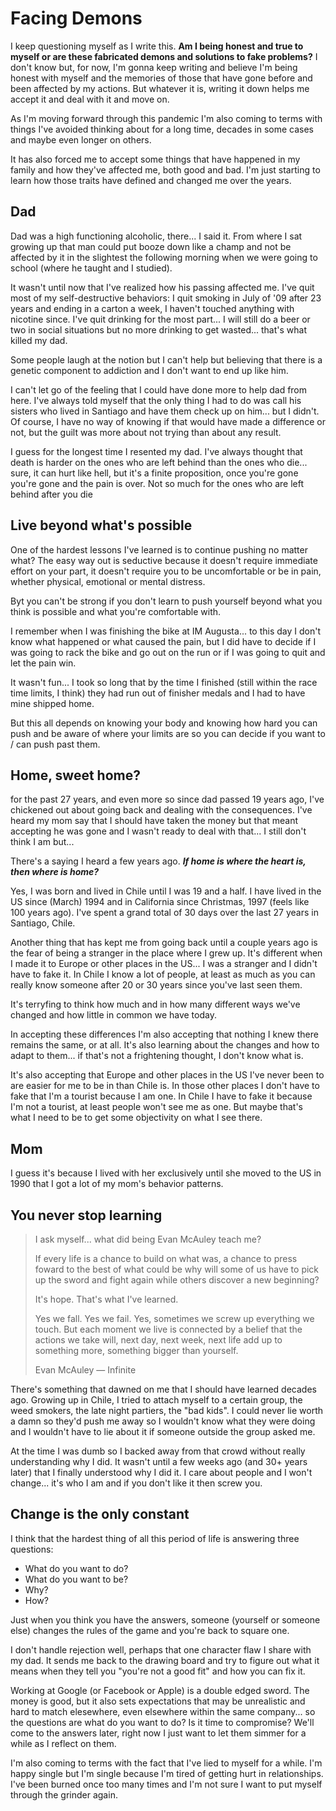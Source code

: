 # Facing Demons

I keep questioning myself as I write this. **Am I being honest and true to myself or are these fabricated demons and solutions to fake problems?** I don't know but, for now, I'm gonna keep writing and believe I'm being honest with myself and the memories of those that have gone before and been affected by my actions. But whatever it is, writing it down helps me accept it and deal with it and move on.

As I'm moving forward through this pandemic I'm also coming to terms with things I've avoided thinking about for a long time, decades in some cases and maybe even longer on others.

It has also forced me to accept some things that have happened in my family and how they've affected me, both good and bad. I'm just starting to learn how those traits have defined and changed me over the years.

## Dad

Dad was a high functioning alcoholic, there... I said it. From where I sat growing up that man could put booze down like a champ and not be affected by it in the slightest the following morning when we were going to school (where he taught and I studied).

It wasn't until now that I've realized how his passing affected me. I've quit most of my self-destructive behaviors: I quit smoking in July of '09 after 23 years and ending in a carton a week, I haven't touched anything with nicotine since. I've quit drinking for the most part... I will still do a beer or two in social situations but no more drinking to get wasted... that's what killed my dad.

Some people laugh at the notion but I can't help but believing that there is a genetic component to addiction and I don't want to end up like him.

I can't let go of the feeling that I could have done more to help dad from here. I've always told myself that the only thing I had to do was call his sisters who lived in Santiago and have them check up on him... but I didn't. Of course, I have no way of knowing if that would have made a difference or not, but the guilt was more about not trying than about any result.

I guess for the longest time I resented my dad. I've always thought that death is harder on the ones who are left behind than the ones who die... sure, it can hurt like hell, but it's a finite proposition, once you're gone you're gone and the pain is over. Not so much for the ones who are left behind after you die

## Live beyond what's possible

One of the hardest lessons I've learned is to continue pushing no matter what? The easy way out is seductive because it doesn't require immediate effort on your part, it doesn't require you to be uncomfortable or be in pain, whether physical, emotional or mental distress.

Byt you can't be strong if you don't learn to push yourself beyond what you think is possible and what you're comfortable with.

I remember when I was finishing the bike at IM Augusta... to this day I don't know what happened or what caused the pain, but I did have to decide if I was going to rack the bike and go out on the run or if I was going to quit and let the pain win.

It wasn't fun... I took so long that by the time I finished (still within the race time limits, I think) they had run out of finisher medals and I had to have mine shipped home.

But this all depends on knowing your body and knowing how hard you can push and be aware of where your limits are so you can decide if you want to / can push past them.

## Home, sweet home?

for the past 27 years, and even more so since dad passed 19 years ago, I've chickened out about going back and dealing with the consequences. I've heard my mom say that I should have taken the money but that meant accepting he was gone and I wasn't ready to deal with that... I still don't think I am but...

There's a saying I heard a few years ago. ***If home is where the heart is, then where is home?***

Yes, I was born and lived in Chile until I was 19 and a half. I have lived in the US since (March) 1994 and in California since Christmas, 1997 (feels like 100 years ago). I've spent a grand total of 30 days over the last 27 years in Santiago, Chile.

Another thing that has kept me from going back until a couple years ago is the fear of being a stranger in the place where I grew up. It's different when I made it to Europe or other places in the US... I was a stranger and I didn't have to fake it. In Chile I know a lot of people, at least as much as you can really know someone after 20 or 30 years since you've last seen them.

It's terryfing to think how much and in how many different ways we've changed and how little in common we have today.

In accepting these differences I'm also accepting that nothing I knew there remains the same, or at all. It's also learning about the changes and how to adapt to them... if that's not a frightening thought, I don't know what is.

It's also accepting that Europe and other places in the US I've never been to are easier for me to be in than Chile is. In those other places I don't have to fake that I'm a tourist because I am one. In Chile I have to fake it because I'm not a tourist, at least people won't see me as one. But maybe that's what I need to be to get some objectivity on what I see there.

## Mom

I guess it's because I lived with her exclusively until she moved to the US in 1990 that I got a lot of my mom's behavior patterns.

## You never stop learning

> I ask myself... what did being Evan McAuley teach me?
>
> If every life is a chance to build on what was, a chance to press foward to the best of what could be why will some of us have to pick up the sword and fight again while others discover a new beginning?
>
> It's hope. That's what I've learned.
>
> Yes we fall. Yes we fail. Yes, sometimes we screw up everything we touch. But each moment we live is connected by a belief that the actions we take will, next day, next week, next life add up to something more, something bigger than yourself.
>
> Evan McAuley &mdash; Infinite

There's something that dawned on me that I should have learned decades ago. Growing up in Chile, I tried to attach myself to a certain group, the weed smokers, the late night partiers, the "bad kids". I could never lie worth a damn so they'd push me away so I wouldn't know what they were doing and I wouldn't have to lie about it if someone outside the group asked me.

At the time I was dumb so I backed away from that crowd without really understanding why I did. It wasn't until a few weeks ago (and 30+ years later) that I finally understood why I did it. I care about people and I won't change... it's who I am and if you don't like it then screw you.

## Change is the only constant

I think that the hardest thing of all this period of life is answering three questions:

* What do you want to do?
* What do you want to be?
* Why?
* How?

Just when you think you have the answers, someone (yourself or someone else) changes the rules of the game and you're back to square one.

I don't handle rejection well, perhaps that one character flaw I share with my dad. It sends me back to the drawing board and try to figure out what it means when they tell you "you're not a good fit" and how you can fix it.

Working at Google (or Facebook or Apple) is a double edged sword. The money is good, but it also sets expectations that may be unrealistic and hard to match elesewhere, even elsewhere within the same company... so the questions are what do you want to do? Is it time to compromise? We'll come to the answers later, right now I just want to let them simmer for a while as I reflect on them.

I'm also coming to terms with the fact that I've lied to myself for a while. I'm happy single but I'm single because I'm tired of getting hurt in relationships. I've been burned once too many times and I'm not sure I want to put myself through the grinder again.
